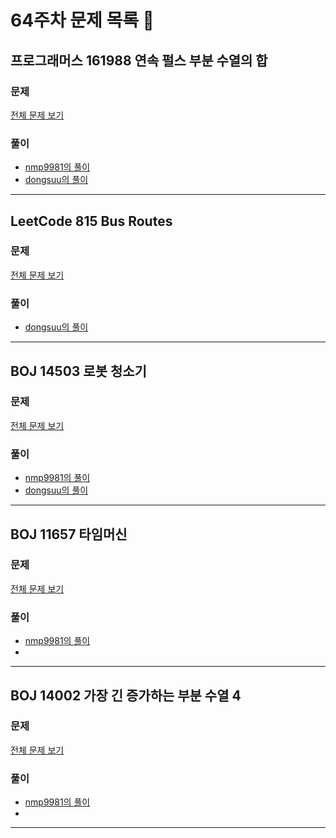 # 64주차 문제 목록 📝

## 프로그래머스 161988 연속 펄스 부분 수열의 합  
### 문제
[전체 문제 보기](https://school.programmers.co.kr/learn/courses/30/lessons/161988)

### 풀이
- [nmp9981의 풀이](https://blog.naver.com/tybnasgo/223043046670)
- [dongsuu의 풀이](https://hyunn99.tistory.com/129)
___

## LeetCode 815 Bus Routes
### 문제
[전체 문제 보기](https://leetcode.com/problems/bus-routes/)

### 풀이
- [dongsuu의 풀이](https://hyunn99.tistory.com/130)
___

## BOJ 14503 로봇 청소기
### 문제
[전체 문제 보기](https://www.acmicpc.net/problem/14503)

### 풀이
- [nmp9981의 풀이](https://blog.naver.com/tybnasgo/223044016565)
- [dongsuu의 풀이](https://hyunn99.tistory.com/128)
___

## BOJ 11657 타임머신
### 문제
[전체 문제 보기](https://www.acmicpc.net/problem/11657)

### 풀이
- [nmp9981의 풀이](https://blog.naver.com/tybnasgo/223045017180)
- 
___

## BOJ 14002 가장 긴 증가하는 부분 수열 4
### 문제
[전체 문제 보기](https://www.acmicpc.net/problem/14002)

### 풀이
- [nmp9981의 풀이](https://blog.naver.com/tybnasgo/223046134155)
- 
___
